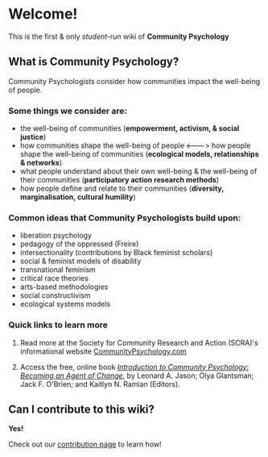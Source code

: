 # Welcome!
This is the first & only *student-run* wiki of **Community Psychology**

## What is Community Psychology?

Community Psychologists consider how communities impact the well-being of people.

### Some things we consider are:

- the well-being of communities (**empowerment, activism, & social justice**)
- how communities shape the well-being of people <---> how people shape the well-being of communities (**ecological models, relationships & networks**)
- what people understand about their own well-being & the well-being of their communities (**participatory action research methods**)
- how people define and relate to their communities (**diversity, marginalisation, cultural humility**)

### Common ideas that Community Psychologists build upon:

- liberation psychology
- pedagogy of the oppressed (Freire)
- intersectionality (contributions by Black feminist scholars)
- social & feminist models of disability
- transnational feminism
- critical race theories
- arts-based methodologies
- social constructivism
- ecological systems models

### Quick links to learn more

1. Read more at the Society for Community Research and Action (SCRA)'s informational website [CommunityPsychology.com](https://www.communitypsychology.com/what-is-community-psychology/)

2. Access the free, online book *[Introduction to Community Psychology: Becoming an Agent of Change](https://press.rebus.community/introductiontocommunitypsychology/)*, by Leonard A. Jason; Olya Glantsman; Jack F. O'Brien; and Kaitlyn N. Ramian (Editors).

## Can I contribute to this wiki?

**Yes!** 

Check out our [contribution page](https://gra3wy.github.io/contribute/) to learn how!